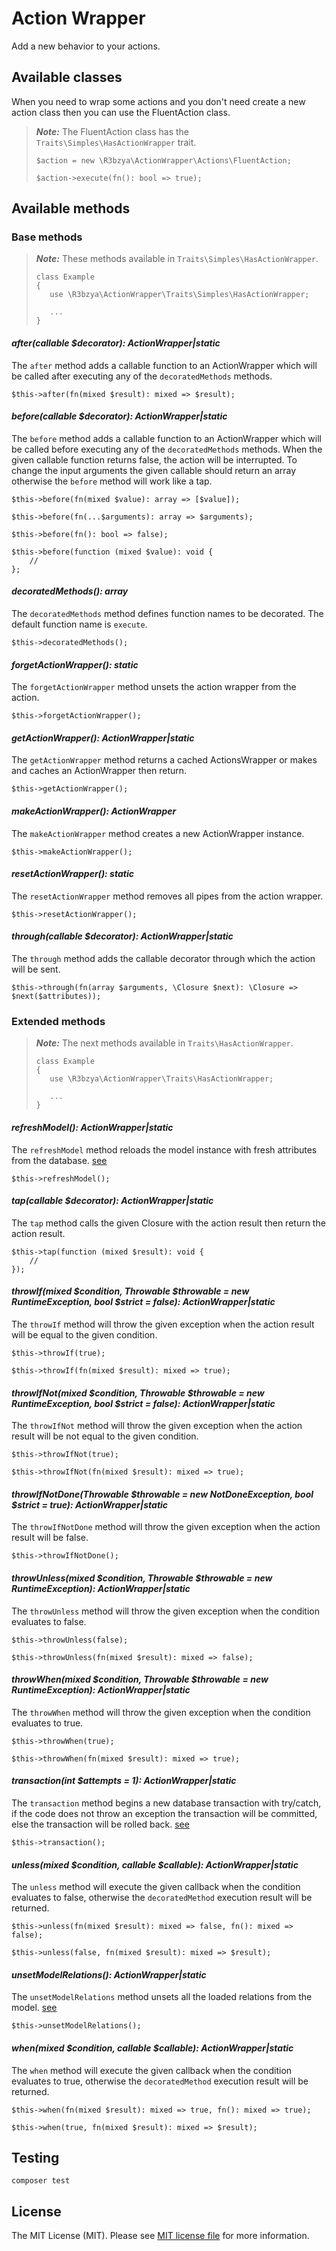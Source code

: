 # Action Wrapper

Add a new behavior to your actions.

## Available classes

When you need to wrap some actions and you don't need create a new action class then you can use the FluentAction class.

> ***Note:*** The FluentAction class has the `Traits\Simples\HasActionWrapper` trait.
>
>```
>$action = new \R3bzya\ActionWrapper\Actions\FluentAction;
>
>$action->execute(fn(): bool => true);
>```

## Available methods

### Base methods

> ***Note:*** These methods available in `Traits\Simples\HasActionWrapper`.
> 
>```
>class Example
>{
>    use \R3bzya\ActionWrapper\Traits\Simples\HasActionWrapper;
>
>    ...
>}
>```

#### *after(callable $decorator): ActionWrapper|static*

The `after` method adds a callable function to an ActionWrapper which will be called after executing any of the `decoratedMethods` methods.

```
$this->after(fn(mixed $result): mixed => $result);
```

#### *before(callable $decorator): ActionWrapper|static*

The `before` method adds a callable function to an ActionWrapper which will be called before executing any of the `decoratedMethods` methods.
When the given callable function returns false, the action will be interrupted.
To change the input arguments the given callable should return an array otherwise the `before` method will work like a tap.

```
$this->before(fn(mixed $value): array => [$value]);
```

```
$this->before(fn(...$arguments): array => $arguments);
```

```
$this->before(fn(): bool => false);
```

```
$this->before(function (mixed $value): void {
    //
};
```

#### *decoratedMethods(): array*

The `decoratedMethods` method defines function names to be decorated. The default function name is `execute`.

```
$this->decoratedMethods();
```

#### *forgetActionWrapper(): static*

The `forgetActionWrapper` method unsets the action wrapper from the action.

```
$this->forgetActionWrapper();
```

#### *getActionWrapper(): ActionWrapper|static*

The `getActionWrapper` method returns a cached ActionsWrapper or makes and caches an ActionWrapper then return.

```
$this->getActionWrapper();
```

#### *makeActionWrapper(): ActionWrapper*

The `makeActionWrapper` method creates a new ActionWrapper instance.

```
$this->makeActionWrapper();
```

#### *resetActionWrapper(): static*

The `resetActionWrapper` method removes all pipes from the action wrapper.

```
$this->resetActionWrapper();
```

#### *through(callable $decorator): ActionWrapper|static*

The `through` method adds the callable decorator through which the action will be sent.

```
$this->through(fn(array $arguments, \Closure $next): \Closure => $next($attributes));
```

### Extended methods

> ***Note:*** The next methods available in `Traits\HasActionWrapper`.
>```
>class Example
>{
>    use \R3bzya\ActionWrapper\Traits\HasActionWrapper;
>
>    ...
>}
>```

#### *refreshModel(): ActionWrapper|static*

The `refreshModel` method reloads the model instance with fresh attributes from the database. [see](https://laravel.com/docs/10.x/eloquent#refreshing-models)

```
$this->refreshModel();
```

#### *tap(callable $decorator): ActionWrapper|static*

The `tap` method calls the given Closure with the action result then return the action result.

```
$this->tap(function (mixed $result): void {
    //
});
```

#### *throwIf(mixed $condition, Throwable $throwable = new RuntimeException, bool $strict = false): ActionWrapper|static*

The `throwIf` method will throw the given exception when the action result will be equal to the given condition.

```
$this->throwIf(true);
```

```
$this->throwIf(fn(mixed $result): mixed => true);
```

#### *throwIfNot(mixed $condition, Throwable $throwable = new RuntimeException, bool $strict = false): ActionWrapper|static*

The `throwIfNot` method will throw the given exception when the action result will be not equal to the given condition.

```
$this->throwIfNot(true);
```

```
$this->throwIfNot(fn(mixed $result): mixed => true);
```

#### *throwIfNotDone(Throwable $throwable = new NotDoneException, bool $strict = true): ActionWrapper|static*

The `throwIfNotDone` method will throw the given exception when the action result will be false.

```
$this->throwIfNotDone();
```

#### *throwUnless(mixed $condition, Throwable $throwable = new RuntimeException): ActionWrapper|static*

The `throwUnless` method will throw the given exception when the condition evaluates to false.

```
$this->throwUnless(false);
```

```
$this->throwUnless(fn(mixed $result): mixed => false);
```

#### *throwWhen(mixed $condition, Throwable $throwable = new RuntimeException): ActionWrapper|static*

The `throwWhen` method will throw the given exception when the condition evaluates to true.

```
$this->throwWhen(true);
```

```
$this->throwWhen(fn(mixed $result): mixed => true);
```

#### *transaction(int $attempts = 1): ActionWrapper|static*

The `transaction` method begins a new database transaction with try/catch,
if the code does not throw an exception the transaction will be committed,
else the transaction will be rolled back. [see](https://laravel.com/docs/10.x/database#database-transactions)

```
$this->transaction();
```

#### *unless(mixed $condition, callable $callable): ActionWrapper|static*

The `unless` method will execute the given callback when the condition evaluates to false,
otherwise the `decoratedMethod` execution result will be returned.

```
$this->unless(fn(mixed $result): mixed => false, fn(): mixed => false);
```

```
$this->unless(false, fn(mixed $result): mixed => $result);
```

#### *unsetModelRelations(): ActionWrapper|static*

The `unsetModelRelations` method unsets all the loaded relations from the model. [see](https://laravel.com/api/10.x/Illuminate/Database/Eloquent/Concerns/HasRelationships.html#method_unsetRelations)

```
$this->unsetModelRelations();
```

#### *when(mixed $condition, callable $callable): ActionWrapper|static*

The `when` method will execute the given callback when the condition evaluates to true,
otherwise the `decoratedMethod` execution result will be returned.

```
$this->when(fn(mixed $result): mixed => true, fn(): mixed => true);
```

```
$this->when(true, fn(mixed $result): mixed => $result);
```

## Testing

```
composer test
```

## License

The MIT License (MIT). Please see [MIT license file](LICENSE.md) for more information.

